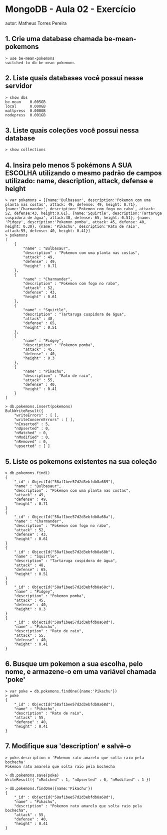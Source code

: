 # MongoDB - Aula 02 - Exercício
autor: Matheus Torres Pereira

## 1. Crie uma database chamada be-mean-pokemons

```
> use be-mean-pokemons
switched to db be-mean-pokemons
```

## 2. Liste quais databases você possui nesse servidor

```
> show dbs
be-mean    0.005GB
local      0.000GB
mattpress  0.000GB
nodepress  0.001GB
```

## 3. Liste quais coleções você possui nessa database

```
> show collections
```

## 4. Insira pelo menos 5 pokémons A SUA ESCOLHA utilizando o mesmo padrão de campos utilizado: name, description, attack, defense e height

```
> var pokemons = [{name:'Bulbasaur', description:'Pokemon com uma planta nas costas', attack: 49, defense: 49, height: 0.71}, {name:'Charmander', description:'Pokemon com fogo no rabo', attack: 52, defense:43, height:0.61}, {name:'Squirtle', description:'Tartaruga cuspidora de água', attack:48, defense: 65, height: 0.51}, {name: 'Pidgey', description:'Pokemon pomba', attack: 45, defense: 40, height: 0.30}, {name: 'Pikachu', description:'Rato de raio', attack:55, defense: 40, height: 0.41}]
> pokemons
[
	{
		"name" : "Bulbasaur",
		"description" : "Pokemon com uma planta nas costas",
		"attack" : 49,
		"defense" : 49,
		"height" : 0.71
	},
	{
		"name" : "Charmander",
		"description" : "Pokemon com fogo no rabo",
		"attack" : 52,
		"defense" : 43,
		"height" : 0.61
	},
	{
		"name" : "Squirtle",
		"description" : "Tartaruga cuspidora de água",
		"attack" : 48,
		"defense" : 65,
		"height" : 0.51
	},
	{
		"name" : "Pidgey",
		"description" : "Pokemon pomba",
		"attack" : 45,
		"defense" : 40,
		"height" : 0.3
	},
	{
		"name" : "Pikachu",
		"description" : "Rato de raio",
		"attack" : 55,
		"defense" : 40,
		"height" : 0.41
	}
]

> db.pokemons.insert(pokemons)
BulkWriteResult({
	"writeErrors" : [ ],
	"writeConcernErrors" : [ ],
	"nInserted" : 5,
	"nUpserted" : 0,
	"nMatched" : 0,
	"nModified" : 0,
	"nRemoved" : 0,
	"upserted" : [ ]

```

## 5. Liste os pokemons existentes na sua coleção

```
> db.pokemons.find()
{
	"_id" : ObjectId("58af1bee57d2d3ebfdb8a689"), 
	"name" : "Bulbasaur", 
	"description" : "Pokemon com uma planta nas costas", 
	"attack" : 49,
	"defense" : 49, 
	"height" : 0.71
}
{ 
	"_id" : ObjectId("58af1bee57d2d3ebfdb8a68a"), 
	"name" : "Charmander", 
	"description" : "Pokemon com fogo no rabo", 
	"attack" : 52, 
	"defense" : 43, 
	"height" : 0.61 
}
{ 
	"_id" : ObjectId("58af1bee57d2d3ebfdb8a68b"), 
	"name" : "Squirtle", 
	"description" : "Tartaruga cuspidora de água",
	"attack" : 48, 
	"defense" : 65, 
	"height" : 0.51 
}
{ 
	"_id" : ObjectId("58af1bee57d2d3ebfdb8a68c"), 
	"name" : "Pidgey", 
	"description" : "Pokemon pomba", 
	"attack" : 45, 
	"defense" : 40, 
	"height" : 0.3 
}
{ 
	"_id" : ObjectId("58af1bee57d2d3ebfdb8a68d"), 
	"name" : "Pikachu", 
	"description" : "Rato de raio", 
	"attack" : 55, 
	"defense" : 40, 
	"height" : 0.41 
}
```

## 6. Busque um pokemon a sua escolha, pelo nome, e armazene-o em uma variável chamada 'poke'

```
> var poke = db.pokemons.findOne({name:'Pikachu'})
> poke
{
	"_id" : ObjectId("58af1bee57d2d3ebfdb8a68d"),
	"name" : "Pikachu",
	"description" : "Rato de raio",
	"attack" : 55,
	"defense" : 40,
	"height" : 0.41
}
```

## 7. Modifique sua 'description' e salvê-o

```
> poke.description = 'Pokemon rato amarelo que solta raio pela bochecha'
Pokemon rato amarelo que solta raio pela bochecha

> db.pokemons.save(poke)
WriteResult({ "nMatched" : 1, "nUpserted" : 0, "nModified" : 1 })

> db.pokemons.findOne({name:'Pikachu'})
{
	"_id" : ObjectId("58af1bee57d2d3ebfdb8a68d"),
	"name" : "Pikachu",
	"description" : "Pokemon rato amarelo que solta raio pela bochecha",
	"attack" : 55,
	"defense" : 40,
	"height" : 0.41
}

```